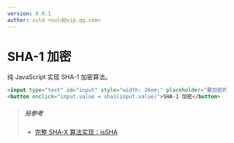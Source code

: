 ```yaml
---
version: 0.0.1
author: xuld <xuld@vip.qq.com>
---
```

# SHA-1 加密
纯 JavaScript 实现 SHA-1 加密算法。

```html demo hide doc
<input type="text" id="input" style="width: 26em;" placeholder="要加密的内容" />
<button onclick="input.value = sha1(input.value)">SHA-1 加密</button>
```

> ##### 另参考
> - [完整 SHA-X 算法实现：jsSHA](http://caligatio.github.io/jsSHA/)
